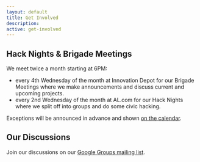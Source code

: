 ```yaml
---
layout: default
title: Get Involved
description: 
active: get-involved
---
```


Hack Nights & Brigade Meetings
------------------------------

We meet twice a month starting at 6PM:

- every 4th Wednesday of the month at Innovation Depot for our Brigade Meetings where we make announcements and discuss current and upcoming projects.
- every 2nd Wednesday of the month at AL.com for our Hack Nights where we split off into groups and do some civic hacking.

Exceptions will be announced in advance and shown [on the calendar](http://www.meetup.com/Code-for-Birmingham-AL/).


Our Discussions
---------------

Join our discussions on our [Google Groups mailing list](https://groups.google.com/forum/#!forum/codeforbirmingham).
